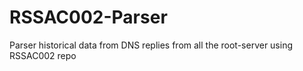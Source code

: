 # RSSAC002-Parser
Parser historical data from DNS replies from all the root-server using RSSAC002 repo
